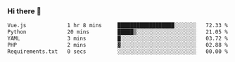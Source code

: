 ### Hi there 👋

<!--START_SECTION:waka-->

```txt
Vue.js             1 hr 8 mins     ██████████████████░░░░░░░   72.33 %
Python             20 mins         █████▒░░░░░░░░░░░░░░░░░░░   21.05 %
YAML               3 mins          █░░░░░░░░░░░░░░░░░░░░░░░░   03.72 %
PHP                2 mins          ▓░░░░░░░░░░░░░░░░░░░░░░░░   02.88 %
Requirements.txt   0 secs          ░░░░░░░░░░░░░░░░░░░░░░░░░   00.00 %
```

<!--END_SECTION:waka-->

<!--
**Jonas-VanHaeken/Jonas-VanHaeken** is a ✨ _special_ ✨ repository because its `README.md` (this file) appears on your GitHub profile.

Here are some ideas to get you started:

- 🔭 I’m currently working on ...
- 🌱 I’m currently learning ...
- 👯 I’m looking to collaborate on ...
- 🤔 I’m looking for help with ...
- 💬 Ask me about ...
- 📫 How to reach me: ...
- 😄 Pronouns: ...
- ⚡ Fun fact: ...
-->
